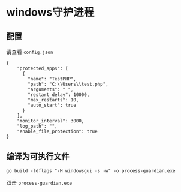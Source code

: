 # windows守护进程 

## 配置

请查看 `config.json`

~~~
{
    "protected_apps": [ 
      {
        "name": "TestPHP",
        "path": "C:\\Users\\test.php",
        "arguments": " ",
        "restart_delay": 10000,
        "max_restarts": 10,
        "auto_start": true
      }
    ],
    "monitor_interval": 3000,
    "log_path": "",
    "enable_file_protection": true
} 
~~~


## 编译为可执行文件

~~~
go build -ldflags "-H windowsgui -s -w" -o process-guardian.exe
~~~

双击 `process-guardian.exe`


 